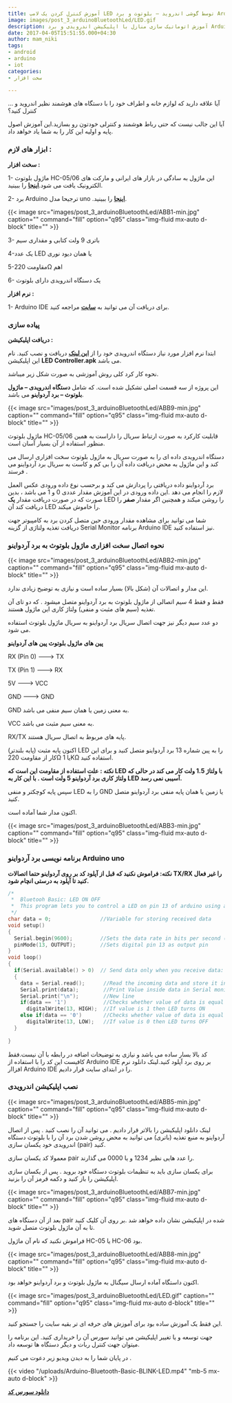 ```yaml
---
title: آموزش کنترل کردن یک لامپ LED توسط گوشی اندروید – بلوتوث و برد Arduino
image: images/post_3_arduinoBluetoothLed/LED.gif
description: آموزش اتوماتیک سازی منازل با اپلیکیشن اندرویدی و برد Arduino و ماژول بلوتوث به همراه سورس کد برنامه
date: 2017-04-05T15:51:55.000+04:30
author: mam_niki
tags:
- android
- arduino
- iot
categories:
- سخت افزار

---
```


آیا علاقه دارید که لوازم خانه و اطراف خود را با دستگاه های هوشمند نظیر اندروید و … کنترل کنید؟

آیا این جالب نیست که حتی رباط هوشمند و کنترلی خودتون رو بسازید.این آموزش اصول پایه و اولیه این کار را به شما یاد خواهد داد.

### **ابزار های لازم :**

**سخت افزار :**

1- ماژول بلوتوث HC-05/06 این ماژول به سادگی در بازار های ایرانی و مارکت های الکترونیک یافت می شود.[**اینجا**](http://www.jahankitshop.com/market/d/5710) را ببینید.

2- برد Arduino ترجیحا مدل uno .[**اینجا**](http://www.jahankitshop.com/market/d/6589) را ببینید.

{{< image src="images/post_3_arduinoBluetoothLed/ABB1-min.jpg" caption="" command="fill" option="q95" class="img-fluid mx-auto d-block" title="" >}}

3- باتری 9 ولت کتابی و مقداری سیم

4-یک عدد LED یا همان دیود نوری

5-مقاومت 220Ω اهم

6- یک دستگاه اندرویدی دارای بلوتوث

**نرم افزار :**

1- Arduino IDE برای دریافت آن می توانید به [**سایت**](https://www.arduino.cc/en/main/software) مراجعه کنید.

### **پیاده سازی**

**دریافت اپلیکیشن :**

ابتدا نرم افزار مورد نیاز دستگاه اندرویدی خود را از [**این لینک**](/uploads/LED-Controller.apk) دریافت و نصب کنید. نام این اپلیکیشن **LED Controller.apk** می باشد.

نحوه کار کرد کلی روش آموزشی به صورت شکل زیر میباشد.

این پروژه از سه قسمت اصلی تشکیل شده است. که شامل **دستگاه اندرویدی – ماژول بلوتوث – برد آردواینو** می باشد.

{{< image src="images/post_3_arduinoBluetoothLed/ABB9-min.jpg" caption="" command="fill" option="q95" class="img-fluid mx-auto d-block" title="" >}}

ماژول بلوتوث HC-05/06 قابلیت کارکرد به صورت ارتباط سریال را داراست به همین منظور استفاده از آن بسیار آسان است.

دستگاه اندرویدی داده ای را به صورت سریال به ماژول بلوتوث سخت افزاری ارسال می کند و این ماژول به محض دریافت داده آن را بی کم و کاست به سریال برد آردواینو می فرستد .

برد آردواینو داده دریافتی را پردازش می کند و برحسب نوع داده ورودی عکس العمل لازم را انجام می دهد .این داده ورودی در این آموزش مقدار عددی 0 و 1 می باشد ، بدین صورت که در صورت دریافت مقدار **یک** LED را روشن میکند و همچنین اگر مقدار **صفر** را دریافت کند آن LED را خاموش میکند.

شما می توانید برای مشاهده مقدار ورودی حین متصل کردن برد به کامپیوتر جهت دریافت تغذیه ولتاژی از گزینه Serial Monitor برنامه Arduino IDE نیز استفاده کنید.

### **نحوه اتصال سخت افزاری ماژول بلوتوث به برد آردواینو**

{{< image src="images/post_3_arduinoBluetoothLed/ABB2-min.jpg" caption="" command="fill" option="q95" class="img-fluid mx-auto d-block" title="" >}}

این مدار و اتصالات آن (شکل بالا) بسیار ساده است و نیازی به توضیح زیادی ندارد.

فقط و فقط 4 سیم اتصالی از ماژول بلوتوث به برد آردواینو متصل میشود . که دو تای آن تغذیه (سیم های مثبت و منفی) ولتاژ کاری این ماژول هستند.

دو عدد سیم دیگر نیز جهت اتصال سریال برد آردواینو به سریال ماژول بلوتوث استفاده می شود.

**پین های ماژول بلوتوث پین های آردواینو**

RX (Pin 0) ———> TX

TX (Pin 1) ———> RX

5V ———> VCC

GND ———> GND

GND به معنی زمین یا همان سیم منفی می باشد.

VCC به معنی سیم مثبت می باشد.

RX/TX پایه های مربوط به اتصال سریال هستند.

اکنون پایه مثبت (پایه بلندتر) LED را به پین شماره 13 برد آردواینو متصل کنید و برای این کار از مقاومت 220Ω یا 1KΩ استفاده کنید.

**نکته : علت استفاده از مقاومت این است که LED با ولتاژ 1.5 ولت کار می کند در حالی که ولتاژ کاری برد آردواینو 5 ولت است . با این کار به LED آسیبی نمی رسد.**

سپس پایه کوچکتر و منفی LED را به GND یا زمین یا همان پایه منفی برد آردواینو متصل کنید.

اکنون مدار شما آماده است.

{{< image src="images/post_3_arduinoBluetoothLed/ABB3-min.jpg" caption="" command="fill" option="q95" class="img-fluid mx-auto d-block" title="" >}}

### **برنامه نویسی برد آردواینو Arduino uno**

**نکته: فراموش نکنید که قبل از آپلود کد بر روی آردواینو حتما اتصالات TX/RX را غیر فعال کنید تا آپلود به درستی انچام شود.**

```ino
/* 
 *  Bluetooh Basic: LED ON OFF
 *  This program lets you to control a LED on pin 13 of arduino using a bluetooth module
 */
char data = 0;                //Variable for storing received data
void setup() 
{
  Serial.begin(9600);         //Sets the data rate in bits per second (baud) for serial data transmission
  pinMode(13, OUTPUT);        //Sets digital pin 13 as output pin
}
void loop()
{
  if(Serial.available() > 0)  // Send data only when you receive data:
  {
    data = Serial.read();      //Read the incoming data and store it into variable data
    Serial.print(data);        //Print Value inside data in Serial monitor
    Serial.print("\n");        //New line 
    if(data == '1')            //Checks whether value of data is equal to 1 
      digitalWrite(13, HIGH);  //If value is 1 then LED turns ON
    else if(data == '0')       //Checks whether value of data is equal to 0
      digitalWrite(13, LOW);   //If value is 0 then LED turns OFF
  }                            
 
}                 
```

کد بالا بسار ساده می باشد و نیازی به توضیحات اضافه در رابطه با آن نیست.فقط کافیست این کد را با استفاده از Arduino IDE بر روی برد آپلود کنید.لینک دانلود نرم افزاار Arduino IDE را در ابتدای سایت قرار دادیم.

### **نصب اپلیکیشن اندرویدی**

{{< image src="images/post_3_arduinoBluetoothLed/ABB5-min.jpg" caption="" command="fill" option="q95" class="img-fluid mx-auto d-block" title="" >}}

لینک دانلود اپلیکیشن را بالاتر قرار دادیم . می توانید آن را نصب کنید . پس از اتصال آردواینو به منبع تغذیه (باتری) می توانید به محض روشن شدن برد آن را با بلوتوث دستگاه اندرویدی خود یکسان سازی (pair) کنید.

معمولا کد یکسان سازی pair را عدد هایی نظیر 1234 و یا 0000 می گذارند.

برای یکسان سازی باید به تنظیمات بلوتوث دستگاه خود بروید . پس از یکسان سازی اپلیکیشن را باز کنید و دکمه قرمز آن را بزنید.

{{< image src="images/post_3_arduinoBluetoothLed/ABB7-min.jpg" caption="" command="fill" option="q95" class="img-fluid mx-auto d-block" title="" >}}

بعد از آن دستگاه های pair شده در اپلیکیشن نشان داده خواهد شد .بر روی آن کلیک کنید تا به آن ماژول بلوتوث متصل شوید.

فراموش نکنید که نام آن ماژول HC-05 یا HC-06 بود.

{{< image src="images/post_3_arduinoBluetoothLed/ABB8-min.jpg" caption="" command="fill" option="q95" class="img-fluid mx-auto d-block" title="" >}}

اکنون داستگاه آماده ارسال سیگنال به ماژول بلوتوث و برد آردواینو خواهد بود.

{{< image src="images/post_3_arduinoBluetoothLed/LED.gif" caption="" command="fill" option="q95" class="img-fluid mx-auto d-block" title="" >}}

این فقط یک آموزش ساده بود برای آموزش های حرفه ای تر بقیه سایت را جستجو کنید.

جهت توسعه و یا تغییر اپلیکیشن می توانید سورس آن را خریداری کنید. این برنامه را میتوان جهت کنترل ربات و دیگر دستگاه ها توسعه داد.

در پایان شما را به دیدن  ویدیو زیر دعوت می کنیم .

{{< video "/uploads/Arduino-Bluetooth-Basic-BLINK-LED.mp4" "mb-5 mx-auto d-block" >}}

[**دانلود سورس کد**](/uploads/Arduino-Bluetooth-Basic.zip)